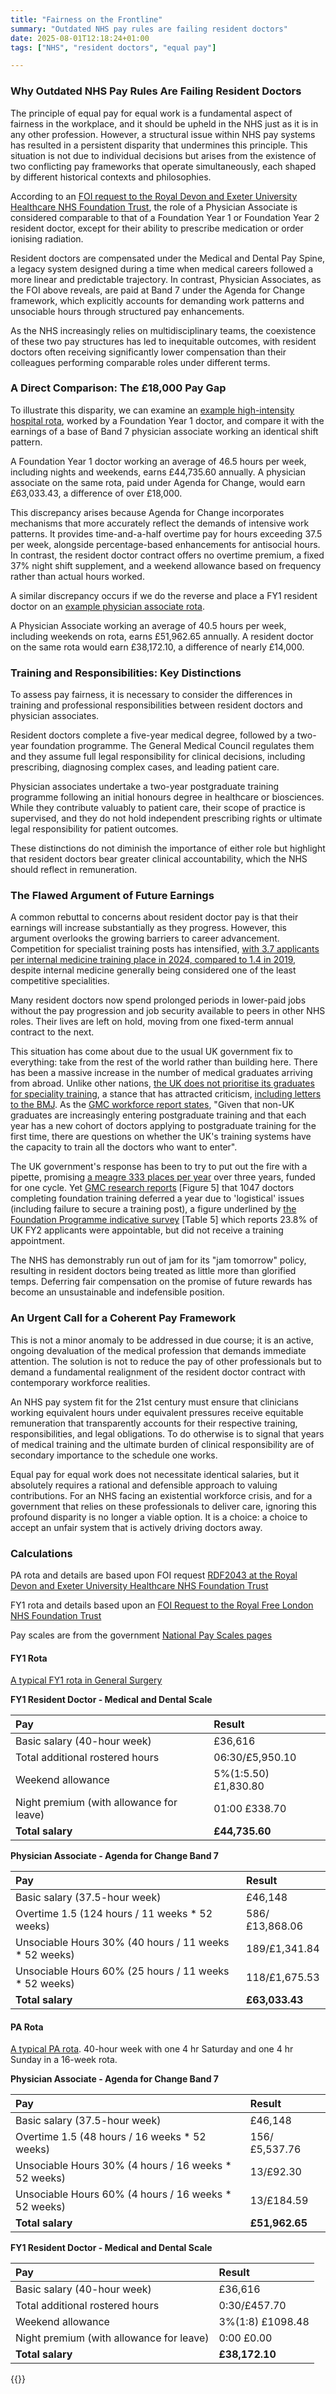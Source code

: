 ```yaml
---
title: "Fairness on the Frontline"
summary: "Outdated NHS pay rules are failing resident doctors"
date: 2025-08-01T12:18:24+01:00
tags: ["NHS", "resident doctors", "equal pay"]

---
```


### Why Outdated NHS Pay Rules Are Failing Resident Doctors

The principle of equal pay for equal work is a fundamental aspect of
fairness in the workplace, and it should be upheld in the NHS just as
it is in any other profession. However, a structural issue within NHS
pay systems has resulted in a persistent disparity that undermines
this principle. This situation is not due to individual decisions
but arises from the existence of two conflicting pay frameworks that
operate simultaneously, each shaped by different historical contexts
and philosophies.

According to an [FOI request to the Royal
Devon and Exeter University Healthcare NHS Foundation
Trust](https://www.royaldevon.nhs.uk/media/nyqg43hl/foi-rdf2043-physician-associates-pas.pdf),
the role of a Physician Associate is considered comparable to that of
a Foundation Year 1 or Foundation Year 2 resident doctor, except for
their ability to prescribe medication or order ionising radiation.

Resident doctors are compensated under the Medical and Dental Pay Spine,
a legacy system designed during a time when medical careers followed a
more linear and predictable trajectory. In contrast, Physician Associates,
as the FOI above reveals, are paid at Band 7 under the Agenda for Change
framework, which explicitly accounts for demanding work patterns and
unsociable hours through structured pay enhancements.

As the NHS increasingly relies on multidisciplinary teams, the coexistence
of these two pay structures has led to inequitable outcomes, with
resident doctors often receiving significantly lower compensation than
their colleagues performing comparable roles under different terms.

### A Direct Comparison: The £18,000 Pay Gap

To illustrate this disparity,
we can examine an [example high-intensity hospital
rota](https://www.google.com/search?q=https://www.whatdotheyknow.com/request/typical_rotas/response/1759664/attach/5/BH%2520General%2520Surgery%2520F1%2520Aug%252020.pdf),
worked by a Foundation Year 1 doctor, and compare it with the earnings
of a base of Band 7 physician associate working an identical shift pattern.

A Foundation Year 1 doctor working an average of 46.5 hours per week,
including nights and weekends, earns £44,735.60 annually. A physician
associate on the same rota, paid under Agenda for Change, would earn
£63,033.43, a difference of over £18,000.

This discrepancy arises because Agenda for Change incorporates mechanisms
that more accurately reflect the demands of intensive work patterns. It
provides time-and-a-half overtime pay for hours exceeding 37.5 per week,
alongside percentage-based enhancements for antisocial hours. In contrast,
the resident doctor contract offers no overtime premium, a fixed 37%
night shift supplement, and a weekend allowance based on frequency rather
than actual hours worked.

A similar discrepancy occurs if we do the reverse and place
a FY1 resident doctor on an [example physician associate
rota](https://www.royaldevon.nhs.uk/media/nyqg43hl/foi-rdf2043-physician-associates-pas.pdf).

A Physician Associate working an average of 40.5 hours per week, including
weekends on rota, earns £51,962.65 annually. A resident doctor on the
same rota would earn £38,172.10, a difference of nearly £14,000.

### Training and Responsibilities: Key Distinctions

To assess pay fairness, it is necessary to consider the differences in
training and professional responsibilities between resident doctors and
physician associates.

Resident doctors complete a five-year medical degree, followed by a
two-year foundation programme. The General Medical Council regulates
them and they assume full legal responsibility for clinical decisions,
including prescribing, diagnosing complex cases, and leading patient care.

Physician associates undertake a two-year postgraduate training programme
following an initial honours degree in healthcare or biosciences. While
they contribute valuably to patient care, their scope of practice is
supervised, and they do not hold independent prescribing rights or
ultimate legal responsibility for patient outcomes.

These distinctions do not diminish the importance of either role but
highlight that resident doctors bear greater clinical accountability,
which the NHS should reflect in remuneration.

### The Flawed Argument of Future Earnings

A common rebuttal to concerns about resident doctor pay is that their
earnings will increase substantially as they progress. However, this
argument overlooks the growing barriers to career advancement. Competition
for specialist training posts has intensified, [with 3.7 applicants
per internal medicine training place in 2024, compared to 1.4 in
2019](https://www.rcp.ac.uk/policy-and-campaigns/policy-documents/left-in-the-lurch-royal-college-of-physicians-describes-resident-doctor-recruitment-crisis-in-new-statement/),
despite internal medicine generally being considered one of the least
competitive specialities.

Many resident doctors now spend prolonged periods in lower-paid jobs
without the pay progression and job security available to peers in other
NHS roles. Their lives are left on hold, moving from one fixed-term
annual contract to the next.

This situation has come about due to the usual UK government
fix to everything: take from the rest of the world rather
than building here. There has been a massive increase in
the number of medical graduates arriving from abroad. Unlike
other nations, [the UK does not prioritise its graduates for speciality
training](https://www.bmj.com/careers/article/a-guide-to-img-applications-for-specialty-training-in-the-uk),
a stance that has attracted criticism, [including letters to the
BMJ](https://www.bmj.com/content/389/bmj.r1023/rr). As
the [GMC workforce report
states](https://www.gmc-uk.org/-/media/documents/somep-workforce-report-2024-full-report_pdf-109169408.pdf),
"Given that non-UK graduates are increasingly entering postgraduate
training and that each year has a new cohort of doctors applying to
postgraduate training for the first time, there are questions on whether
the UK's training systems have the capacity to train all the doctors
who want to enter".

The UK government's response has been to try
to put out the fire with a pipette, promising [a meagre 333 places per
year](https://www.hee.nhs.uk/our-work/doctors-training/addressing-health-inequalities-distribution-medical-specialty-training-programme/frequently-asked-questions-faq/expansion-0)
over three years, funded for one cycle. Yet [GMC research
reports](https://www.gmc-uk.org/-/media/documents/final-report-postuk-medreview_pdf-101155712.pdf)
\[Figure 5\] that 1047 doctors completing foundation training deferred a
year due to 'logistical' issues (including failure to secure a training
post), a figure underlined by [the Foundation Programme indicative
survey](https://foundationprogramme.nhs.uk/wp-content/uploads/sites/2/2025/06/UKFP-2024-F2-Career-Destination-Survey-Report.pdf)
\[Table 5\] which reports 23.8% of UK FY2 applicants were appointable,
but did not receive a training appointment.

The NHS has demonstrably run out of jam for its "jam tomorrow" policy,
resulting in resident doctors being treated as little more than glorified
temps. Deferring fair compensation on the promise of future rewards has
become an unsustainable and indefensible position.

### An Urgent Call for a Coherent Pay Framework

This is not a minor anomaly to be addressed in due course; it is an
active, ongoing devaluation of the medical profession that demands
immediate attention. The solution is not to reduce the pay of other
professionals but to demand a fundamental realignment of the resident
doctor contract with contemporary workforce realities.

An NHS pay system fit for the 21st century must ensure that clinicians
working equivalent hours under equivalent pressures receive equitable
remuneration that transparently accounts for their respective training,
responsibilities, and legal obligations. To do otherwise is to signal
that years of medical training and the ultimate burden of clinical
responsibility are of secondary importance to the schedule one works.

Equal pay for equal work does not necessitate identical salaries, but
it absolutely requires a rational and defensible approach to valuing
contributions. For an NHS facing an existential workforce crisis, and for
a government that relies on these professionals to deliver care, ignoring
this profound disparity is no longer a viable option. It is a choice:
a choice to accept an unfair system that is actively driving doctors away.

### Calculations

PA rota and details are based upon FOI request [RDF2043 at the Royal Devon and Exeter University Healthcare NHS Foundation Trust](https://www.royaldevon.nhs.uk/media/nyqg43hl/foi-rdf2043-physician-associates-pas.pdf)

FY1 rota and details based upon an [FOI Request to the Royal Free London NHS Foundation Trust](https://www.google.com/search?q=https://www.whatdotheyknow.com/request/typical_rotas%23incoming-1754208)

Pay scales are from the government [National Pay Scales pages](https://www.gov.uk/government/publications/national-pay-scales-for-eligible-healthcare-jobs/national-pay-scales-for-eligible-healthcare-occupation-codes)

#### FY1 Rota

[A typical FY1 rota in General Surgery](https://www.google.com/search?q=https://www.whatdotheyknow.com/request/typical_rotas/response/1759664/attach/5/BH%2520General%2520Surgery%2520F1%2520Aug%252020.pdf)

**FY1 Resident Doctor \- Medical and Dental Scale**

| Pay | Result |
| :---- | :---- |
| Basic salary (40-hour week) | £36,616 |
| Total additional rostered hours | 06:30/£5,950.10 |
| Weekend allowance | 5%(1:5.50) £1,830.80 |
| Night premium (with allowance for leave) | 01:00 £338.70 |
| **Total salary** | **£44,735.60** |

**Physician Associate \- Agenda for Change Band 7**

| Pay | Result |
| :---- | :---- |
| Basic salary (37.5-hour week) | £46,148 |
| Overtime 1.5 (124 hours / 11 weeks \* 52 weeks) | 586/£13,868.06 |
| Unsociable Hours 30% (40 hours / 11 weeks \* 52 weeks) | 189/£1,341.84 |
| Unsociable Hours 60% (25 hours / 11 weeks \* 52 weeks) | 118/£1,675.53 |
| **Total salary** | **£63,033.43** |

#### PA Rota

[A typical PA rota](https://www.royaldevon.nhs.uk/media/nyqg43hl/foi-rdf2043-physician-associates-pas.pdf). 40-hour week with one 4 hr Saturday and one 4 hr Sunday in a 16-week rota.

**Physician Associate \- Agenda for Change Band 7**

| Pay | Result |
| :---- | :---- |
| Basic salary (37.5-hour week) | £46,148 |
| Overtime 1.5 (48 hours / 16 weeks \* 52 weeks) | 156/£5,537.76 |
| Unsociable Hours 30% (4 hours / 16 weeks \* 52 weeks) | 13/£92.30 |
| Unsociable Hours 60% (4 hours / 16 weeks \* 52 weeks) | 13/£184.59 |
| **Total salary** | **£51,962.65** |

**FY1 Resident Doctor \- Medical and Dental Scale**

| Pay | Result |
| :---- | :---- |
| Basic salary (40-hour week) | £36,616 |
| Total additional rostered hours | 0:30/£457.70 |
| Weekend allowance | 3%(1:8) £1098.48 |
| Night premium (with allowance for leave) | 0:00 £0.00 |
| **Total salary** | **£38,172.10** |

{{<joindiscord>}}
